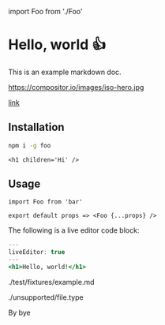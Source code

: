 import Foo from './Foo'
# Hello, world :+1:

This is an example markdown doc.

https://compositor.io/images/iso-hero.jpg

[link](linked-file.md)

## Installation

```sh
npm i -g foo
```

```!jsx
<h1 children='Hi' />
```

## Usage

```
import Foo from 'bar'

export default props => <Foo {...props} />
```

The following is a live editor code block:

```.jsx
---
liveEditor: true
---
<h1>Hello, world!</h1>
```

./test/fixtures/example.md

./unsupported/file.type

By bye
